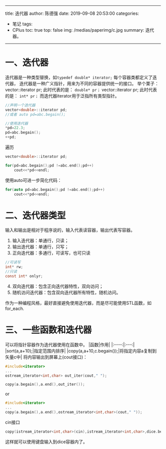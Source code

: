 
---
title: 迭代器
author: 陈德强
date: 2019-09-08 20:53:00
categories:
- 笔记
tags:
- CPlus
toc: true
top: false
img: /medias/paperimg/c.jpg
summary: 迭代器。
---

# 一、迭代器

迭代器是一种类型替换，如`typedef double* iterator;`
每个容器类都定义了迭代器，
迭代器是一种广义指针，用来为不同的容器提供统一的接口。
举个栗子：
vector<double>::iterator pr;
此时代表的是：
`double* pr；`
vector<int>::iterator pr;
此时代表的是：
`int* pr；`
而迭代器iterator用于泛指所有类型指针。

```c
//声明一个迭代器
vector<double>::iterator pd;
//或者 auto pd=abc.begain();

//使用迭代器
*pd=22.3;
pd=abc.begain();
++pd;
```
遍历
```c
vector<double>::iterator pd;

for(pd=abc.begain();pd !=abc.end();pd++)
    cout<<*pd<<endl;
```
使用auto可进一步简化代码：
```c
for(auto pd=abc.begain();pd !=abc.end();pd++)
    cout<<*pd<<endl;
```

# 二、迭代器类型
输入和输出是相对于程序说的，输入代表读容器，输出代表写容器。
1. 输入迭代器：单通行，只读；
2. 输出迭代器：单通行，只写；
3. 正向迭代器：多通行，可读写，也可只读
```c
//可读写
int* rw;
//只读
const int* onlyr;
```
4. 双向迭代器：包含正向迭代器特性，双向访问；
5. 随机访问迭代器：包含双向迭代器所有特性，随机访问。

作为一种编程风格，最好直接避免使用迭代器，而是尽可能使用STL函数，如for_each.

# 三、一些函数和迭代器
可以将指针容器作为迭代器使用在函数中。
|函数|作用|
|:----:|:---:|
|sort(a,a+10);|指定范围内排序|
|copy(a,a+10,c.begain());|将指定内容a复制到矢量c中|
将内容输出到屏幕上(cout接口)：
```c
#include<iterator>
...
ostream_iterator<int,char> out_iter(cout," ");

copy(a.begain(),a.end(),out_iter());
```
or
```c
#include<iterator>
...
copy(a.begain(),a.end(),ostream_iterator<int,char>(cout," "));
```
cin接口
```c
copy(istream_iterator<int,char>(cin),istream_iterator<int,char>,dice.begain);
```
这样就可以使用键盘输入到dice容器内了。





